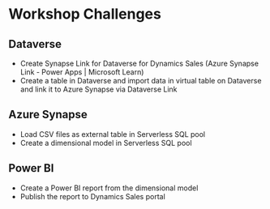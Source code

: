 # Workshop Challenges

## Dataverse

- Create Synapse Link for Dataverse for Dynamics Sales (Azure Synapse Link - Power Apps | Microsoft Learn)
- Create a table in Dataverse and import data in virtual table on Dataverse and link it to Azure Synapse via Dataverse Link

## Azure Synapse
- Load CSV files as external table in Serverless SQL pool
- Create a dimensional model in Serverless SQL pool

## Power BI
- Create a Power BI report from the dimensional model
- Publish the report to Dynamics Sales portal 

